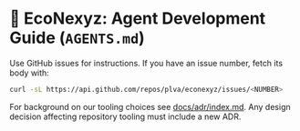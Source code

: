 # 🦾 EcoNexyz: Agent Development Guide (`AGENTS.md`)

Use GitHub issues for instructions. If you have an issue number, fetch its body with:

```bash
curl -sL https://api.github.com/repos/plva/econexyz/issues/<NUMBER>
```

For background on our tooling choices see [docs/adr/index.md](docs/adr/index.md). Any design decision affecting repository tooling must include a new ADR.
